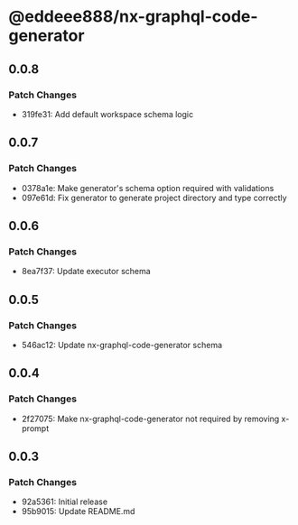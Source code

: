 # @eddeee888/nx-graphql-code-generator

## 0.0.8

### Patch Changes

- 319fe31: Add default workspace schema logic

## 0.0.7

### Patch Changes

- 0378a1e: Make generator's schema option required with validations
- 097e61d: Fix generator to generate project directory and type correctly

## 0.0.6

### Patch Changes

- 8ea7f37: Update executor schema

## 0.0.5

### Patch Changes

- 546ac12: Update nx-graphql-code-generator schema

## 0.0.4

### Patch Changes

- 2f27075: Make nx-graphql-code-generator not required by removing x-prompt

## 0.0.3

### Patch Changes

- 92a5361: Initial release
- 95b9015: Update README.md
